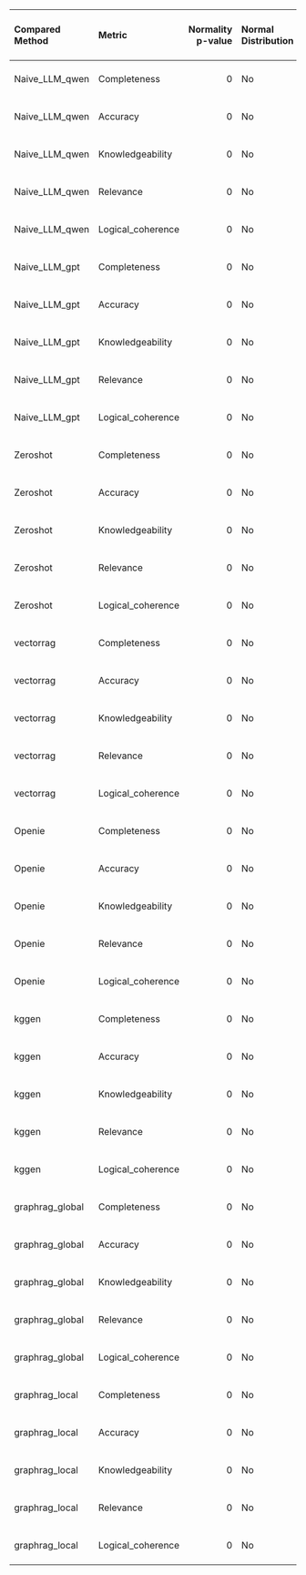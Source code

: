| Compared Method   | Metric            |   Normality p-value | Normal Distribution   | Test Used            |   Test p-value | Significance    |   Mean Δ (Proposed - Compared) |
|:------------------|:------------------|--------------------:|:----------------------|:---------------------|---------------:|:----------------|-------------------------------:|
| Naive_LLM_qwen    | Completeness      |                   0 | No                    | Wilcoxon signed-rank |    0           | Significant     |                         4.984  |
| Naive_LLM_qwen    | Accuracy          |                   0 | No                    | Wilcoxon signed-rank |    0           | Significant     |                         5.2946 |
| Naive_LLM_qwen    | Knowledgeability  |                   0 | No                    | Wilcoxon signed-rank |    0           | Significant     |                         4.8437 |
| Naive_LLM_qwen    | Relevance         |                   0 | No                    | Wilcoxon signed-rank |    0           | Significant     |                         5.1743 |
| Naive_LLM_qwen    | Logical_coherence |                   0 | No                    | Wilcoxon signed-rank |    0           | Significant     |                         4.2285 |
| Naive_LLM_gpt     | Completeness      |                   0 | No                    | Wilcoxon signed-rank |    0           | Significant     |                         3.316  |
| Naive_LLM_gpt     | Accuracy          |                   0 | No                    | Wilcoxon signed-rank |    0           | Significant     |                         3.43   |
| Naive_LLM_gpt     | Knowledgeability  |                   0 | No                    | Wilcoxon signed-rank |    0           | Significant     |                         2.93   |
| Naive_LLM_gpt     | Relevance         |                   0 | No                    | Wilcoxon signed-rank |    0           | Significant     |                         3.288  |
| Naive_LLM_gpt     | Logical_coherence |                   0 | No                    | Wilcoxon signed-rank |    1e-10       | Significant     |                         1.83   |
| Zeroshot          | Completeness      |                   0 | No                    | Wilcoxon signed-rank |    1.83618e-05 | Significant     |                         1.04   |
| Zeroshot          | Accuracy          |                   0 | No                    | Wilcoxon signed-rank |    4.5266e-06  | Significant     |                         1.108  |
| Zeroshot          | Knowledgeability  |                   0 | No                    | Wilcoxon signed-rank |    1.67984e-05 | Significant     |                         0.99   |
| Zeroshot          | Relevance         |                   0 | No                    | Wilcoxon signed-rank |    1.25783e-05 | Significant     |                         1.042  |
| Zeroshot          | Logical_coherence |                   0 | No                    | Wilcoxon signed-rank |    7.7462e-06  | Significant     |                         1.068  |
| vectorrag         | Completeness      |                   0 | No                    | Wilcoxon signed-rank |    0           | Significant     |                         2.56   |
| vectorrag         | Accuracy          |                   0 | No                    | Wilcoxon signed-rank |    0           | Significant     |                         2.42   |
| vectorrag         | Knowledgeability  |                   0 | No                    | Wilcoxon signed-rank |    0           | Significant     |                         1.904  |
| vectorrag         | Relevance         |                   0 | No                    | Wilcoxon signed-rank |    0           | Significant     |                         2.262  |
| vectorrag         | Logical_coherence |                   0 | No                    | Wilcoxon signed-rank |    0.000926683 | Significant     |                         0.944  |
| Openie            | Completeness      |                   0 | No                    | Wilcoxon signed-rank |    0           | Significant     |                         2.04   |
| Openie            | Accuracy          |                   0 | No                    | Wilcoxon signed-rank |    0           | Significant     |                         2.124  |
| Openie            | Knowledgeability  |                   0 | No                    | Wilcoxon signed-rank |    0           | Significant     |                         1.776  |
| Openie            | Relevance         |                   0 | No                    | Wilcoxon signed-rank |    0           | Significant     |                         2.156  |
| Openie            | Logical_coherence |                   0 | No                    | Wilcoxon signed-rank |    0.000371524 | Significant     |                         0.974  |
| kggen             | Completeness      |                   0 | No                    | Wilcoxon signed-rank |    0.174044    | Not Significant |                         0.35   |
| kggen             | Accuracy          |                   0 | No                    | Wilcoxon signed-rank |    0.130545    | Not Significant |                         0.352  |
| kggen             | Knowledgeability  |                   0 | No                    | Wilcoxon signed-rank |    0.159397    | Not Significant |                         0.326  |
| kggen             | Relevance         |                   0 | No                    | Wilcoxon signed-rank |    0.158185    | Not Significant |                         0.348  |
| kggen             | Logical_coherence |                   0 | No                    | Wilcoxon signed-rank |    0.183679    | Not Significant |                         0.332  |
| graphrag_global   | Completeness      |                   0 | No                    | Wilcoxon signed-rank |    0           | Significant     |                         2.702  |
| graphrag_global   | Accuracy          |                   0 | No                    | Wilcoxon signed-rank |    0           | Significant     |                         2.58   |
| graphrag_global   | Knowledgeability  |                   0 | No                    | Wilcoxon signed-rank |    0           | Significant     |                         2.694  |
| graphrag_global   | Relevance         |                   0 | No                    | Wilcoxon signed-rank |    0           | Significant     |                         2.558  |
| graphrag_global   | Logical_coherence |                   0 | No                    | Wilcoxon signed-rank |    0           | Significant     |                         2.562  |
| graphrag_local    | Completeness      |                   0 | No                    | Wilcoxon signed-rank |    0           | Significant     |                         2.782  |
| graphrag_local    | Accuracy          |                   0 | No                    | Wilcoxon signed-rank |    0           | Significant     |                         2.782  |
| graphrag_local    | Knowledgeability  |                   0 | No                    | Wilcoxon signed-rank |    0           | Significant     |                         2.722  |
| graphrag_local    | Relevance         |                   0 | No                    | Wilcoxon signed-rank |    0           | Significant     |                         2.436  |
| graphrag_local    | Logical_coherence |                   0 | No                    | Wilcoxon signed-rank |    0           | Significant     |                         2.43   |